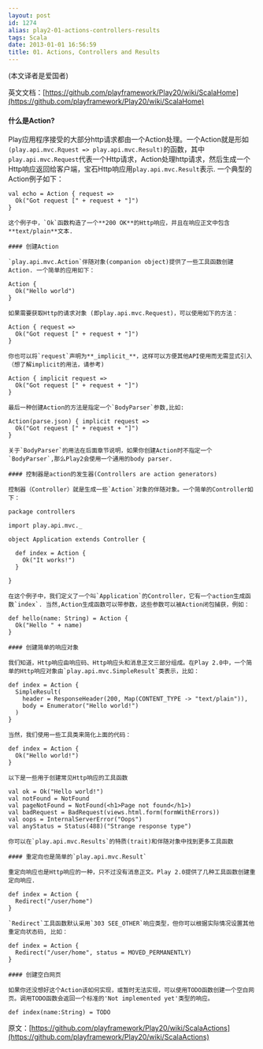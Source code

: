 ```yaml
---
layout: post
id: 1274
alias: play2-01-actions-controllers-results
tags: Scala
date: 2013-01-01 16:56:59
title: 01. Actions, Controllers and Results
---
```


(本文译者是爱国者)

英文文档：[https://github.com/playframework/Play20/wiki/ScalaHome](https://github.com/playframework/Play20/wiki/ScalaHome)

#### 什么是Action?

Play应用程序接受的大部分http请求都由一个Action处理。一个Action就是形如`(play.api.mvc.Rquest => play.api.mvc.Result)`的函数，其中`play.api.mvc.Request`代表一个Http请求，Action处理http请求，然后生成一个Http响应返回给客户端，宝石Http响应用`play.api.mvc.Result`表示. 一个典型的Action例子如下：

    val echo = Action { request =>
      Ok("Got request [" + request + "]")
    }

    这个例子中，`Ok`函数构造了一个**200 OK**的Http响应，并且在响应正文中包含**text/plain**文本.

    #### 创建Action

    `play.api.mvc.Action`伴随对象(companion object)提供了一些工具函数创建Action. 一个简单的应用如下： 

    Action {
      Ok("Hello world")
    }

    如果需要获取Http的请求对象 (即play.api.mvc.Request)，可以使用如下的方法：

    Action { request =>
      Ok("Got request [" + request + "]")
    }

    你也可以将`request`声明为**_implicit_**，这样可以方便其他API使用而无需显式引入（想了解implicit的用法，请参考)

    Action { implicit request =>
      Ok("Got request [" + request + "]")
    }

    最后一种创建Action的方法是指定一个`BodyParser`参数,比如:

    Action(parse.json) { implicit request =>
      Ok("Got request [" + request + "]")
    }

    关于`BodyParser`的用法在后面章节说明，如果你创建Action时不指定一个`BodyParser`,那么Play2会使用一个通用的body parser.

    #### 控制器是action的发生器(Controllers are action generators)

    控制器（Controller）就是生成一些`Action`对象的伴随对象。一个简单的Controller如下：

    package controllers

    import play.api.mvc._

    object Application extends Controller {

      def index = Action {
        Ok("It works!")
      }

    }

    在这个例子中，我们定义了一个叫`Application`的Controller，它有一个action生成函数`index`. 当然,Action生成函数可以带参数，这些参数可以被Action闭包捕获，例如：

    def hello(name: String) = Action {
      Ok("Hello " + name)
    }

    #### 创建简单的响应对象

    我们知道，Http响应由响应码、Http响应头和消息正文三部分组成。在Play 2.0中，一个简单的Http响应对象由`play.api.mvc.SimpleResult`类表示，比如：

    def index = Action {
      SimpleResult(
        header = ResponseHeader(200, Map(CONTENT_TYPE -> "text/plain")), 
        body = Enumerator("Hello world!")
      )
    }

    当然，我们使用一些工具类来简化上面的代码：

    def index = Action {
      Ok("Hello world!")
    }

    以下是一些用于创建常见Http响应的工具函数

    val ok = Ok("Hello world!")
    val notFound = NotFound
    val pageNotFound = NotFound(<h1>Page not found</h1>)
    val badRequest = BadRequest(views.html.form(formWithErrors))
    val oops = InternalServerError("Oops")
    val anyStatus = Status(488)("Strange response type")

    你可以在`play.api.mvc.Results`的特质(trait)和伴随对象中找到更多工具函数

    #### 重定向也是简单的`play.api.mvc.Result`

    重定向响应也是Http响应的一种，只不过没有消息正文。Play 2.0提供了几种工具函数创建重定向响应.

    def index = Action {
      Redirect("/user/home")
    }

    `Redirect`工具函数默认采用`303 SEE_OTHER`响应类型，但你可以根据实际情况设置其他重定向状态码, 比如：

    def index = Action {
      Redirect("/user/home", status = MOVED_PERMANENTLY)
    }

    #### 创建空白网页

    如果你还没想好这个Action该如何实现，或暂时无法实现，可以使用TODO函数创建一个空白网页。调用TODO函数会返回一个标准的'Not implemented yet'类型的响应。

    def index(name:String) = TODO

原文：[https://github.com/playframework/Play20/wiki/ScalaActions](https://github.com/playframework/Play20/wiki/ScalaActions)
